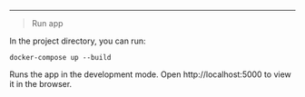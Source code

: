 ---
> Run app 

In the project directory, you can run:

`docker-compose up --build`

Runs the app in the development mode.
Open http://localhost:5000 to view it in the browser.